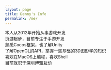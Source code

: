 ```yaml
---
layout: page
title: Denny's Info
permalink: /me/
---
```


本人从2012年开始从事游戏开发  
页游起步，目前专注于手游开发  
熟悉Cocos框架，也了解Unity  
了解OpenGL的API，掌握一些基础的3D图形学的知识  
喜欢在MacOS上编程，喜欢Shell  
目前就职于深圳博雅互动 

